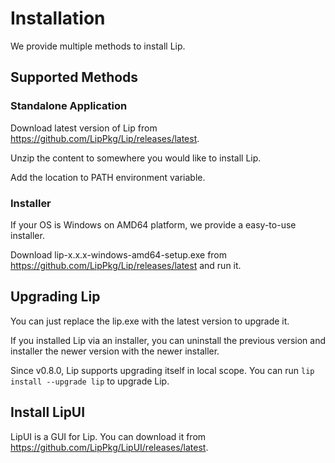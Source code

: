 # Installation

We provide multiple methods to install Lip.
## Supported Methods

### Standalone Application

Download latest version of Lip from <https://github.com/LipPkg/Lip/releases/latest>.

Unzip the content to somewhere you would like to install Lip.

Add the location to PATH environment variable.

### Installer

If your OS is Windows on AMD64 platform, we provide a easy-to-use installer.

Download lip-x.x.x-windows-amd64-setup.exe from <https://github.com/LipPkg/Lip/releases/latest> and run it.

## Upgrading Lip

You can just replace the lip.exe with the latest version to upgrade it.

If you installed Lip via an installer, you can uninstall the previous version and installer the newer version with the newer installer.

Since v0.8.0, Lip supports upgrading itself in local scope. You can run `lip install --upgrade lip` to upgrade Lip.

## Install LipUI

LipUI is a GUI for Lip. You can download it from <https://github.com/LipPkg/LipUI/releases/latest>.
